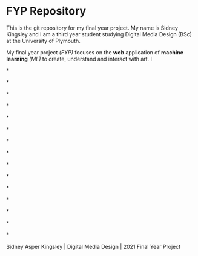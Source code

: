 # FYP Repository

This is the git repository for my final year project. My name is Sidney Kingsley and I am a third year student studying Digital Media Design (BSc) at the University of Plymouth.

My final year project _(FYP)_ focuses on the **web** application of **machine learning** _(ML)_ to create, understand and interact with art. I

\*

\*

\*

\*

\*

\*

\*

\*

\*

\*

\*

\*

\*

\*

\*

Sidney Asper Kingsley | Digital Media Design | 2021 Final Year Project
